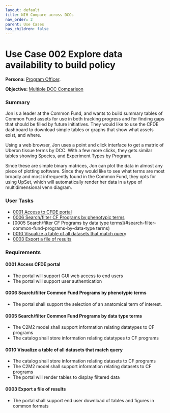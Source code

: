```yaml
---
layout: default
title: NIH Compare across DCCs
nav_order: 2
parent: Use Cases
has_children: false
---
```


# Use Case 002 Explore data availability to build policy

**Persona:** [Program Officer](../personas/program-officer).

**Objective:** [Multiple DCC Comparison](../objectives/multi-dcc-comparison)

### Summary

Jon is a leader at the Common Fund, and wants to build summary tables of
Common Fund assets for use in both tracking progress and for finding gaps that
should be filled by future initiatives. They would like to use the CFDE dashboard
to download simple tables or graphs that show what assets exist, and where.

Using a web browser, Jon uses a point and click interface to get a matrix of
Uberon tissue terms by DCC. With a few more clicks, they gets similar tables showing
Species, and Experiment Types by Program.

Since these are simple binary matrices, Jon can plot the data in almost any
piece of plotting software. Since they would like to see what terms are most broadly
and most infrequently found in the Common Fund, they opts for using UpSet, which
will automatically render her data in a type of multidimensional venn diagram.

### User Tasks

-   [0001 Access to CFDE portal](#access-cfde-portal)
-   [0006 Search/filter CF Programs by phenotypic terms](#searchfilter-common-fund-programs-by-phenotypic-terms)
-   [0005 Search/filter CF Programs by data type terms](#search-filter-common-fund-programs-by-data-type terms)
-   [0010 Visualize a table of all datasets that match query](#visualize-a-table-of-all-datasets-that-match-query)
-   [0003 Export a file of results](#export-a-file-of-results)

### Requirements

#### 0001 Access CFDE portal

-   The portal will support GUI web access to end users
-   The portal will support user authentication

#### 0006 Search/filter Common Fund Programs by phenotypic terms

-   The portal shall support the selection of an anatomical term of interest.

#### 0005 Search/filter Common Fund Programs by data type terms

-   The C2M2 model shall support information relating datatypes to CF programs
-   The catalog shall store information relating datatypes to CF programs

#### 0010 Visualize a table of all datasets that match query

-   The catalog shall store information relating datasets to CF programs
-   The C2M2 model shall support information relating datasets to CF programs
-   The portal will render tables to display filtered data


#### 0003 Export a file of results

-   The portal shall support end user download of tables and figures in common formats
